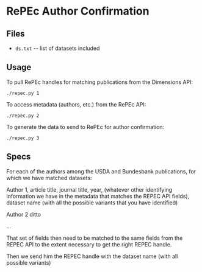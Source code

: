 # RePEc Author Confirmation

## Files

  * `ds.txt` -- list of datasets included


## Usage

To pull RePEc handles for matching publications from the Dimensions API:

```
./repec.py 1
```

To access metadata (authors, etc.) from the RePEc API:

```
./repec.py 2
```

To generate the data to send to RePEc for author confirmation:

```
./repec.py 3
```


## Specs

For each of the authors among the USDA and Bundesbank publications, for
which we have matched datasets:


Author 1, article title, journal title, year, (whatever other identifying information we have in the metadata that matches the REPEC API fields), dataset name (with all the possible variants that you have identified)

Author 2 ditto
 
...

That set of fields then need to be matched to the same fields from the
REPEC API to the extent necessary to get the right REPEC handle.
 
Then we send him the REPEC handle with the dataset name (with all
possible variants)
